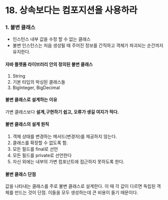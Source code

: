 # 18. 상속보다는 컴포지션을 사용하라

### 1. 불변 클래스
* 인스턴스 내부 값을 수정 할 수 없는 클래스
* 불변 인스턴스는 처음 생성될 때 주어진 정보를 간직하고 객체가 파괴되는 순간까지 유지한다.

#### 자바 플랫폼 라이브러리 안의 정의된 불변 클래스
1. String
2. 기본 타입의 박싱된 클래스들
3. BigInteger, BigDecimal 

#### 불변 클래스로 설계하는 이유
가변 클래스보다 **설계,구현하기 쉽고, 오류가 생길 여지가 적다.**


#### 불변 클래스의 설계 원칙
1. 객체 상태를 변경하는 메서드(변경자)를 제공하지 않는다.
2. 클래스를 확장할 수 없도록 함.
3. 모든 필드를 final로 선언
4. 모든 필드를 private로 선언한다
5. 자신 외에는 내부의 가변 컴포넌트에 접근하지 못하도록 한다.


#### 불변 클래스 단점

값을 나타내는 클래스를 주로 불변 클래스로 설계한다. 이 때 각 값이 다르면 독립된 객체를 만드는 것이 단점.  이들을 모두 생성하는데 큰 비용이 들기 때문이다.




